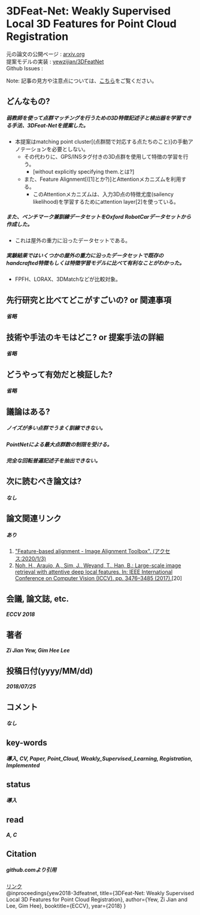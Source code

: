 # 3DFeat-Net: Weakly Supervised Local 3D Features for Point Cloud Registration

元の論文の公開ページ : [arxiv.org](https://arxiv.org/abs/1807.09413)  
提案モデルの実装 : [yewzijian/3DFeatNet](https://github.com/yewzijian/3DFeatNet)  
Github Issues : []()  

Note: 記事の見方や注意点については、[こちら](/)をご覧ください。

## どんなもの?
##### 弱教師を使って点群マッチングを行うための3D特徴記述子と検出器を学習できる手法、3DFeat-Netを提案した。
- 本提案はmatching point cluster[(点群間で対応する点たちのこと)]の手動アノテーションを必要としない。
  - その代わりに、GPS/INSタグ付きの3D点群を使用して特徴の学習を行う。
    - [without explicitly specifying them.とは?]
  - また、Feature Alignment[([1]とか?)]とAttentionメカニズムを利用する。
    - このAttentionメカニズムは、入力3D点の特徴尤度(sailency likelihood)を学習するためにattention layer[2]を使っている。

##### また、ベンチマーク兼訓練データセットをOxford RobotCarデータセットから作成した。
- これは屋外の重力に沿ったデータセットである。

##### 実験結果ではいくつかの屋外の重力に沿ったデータセットで既存のhandcrafted特徴もしくは特徴学習モデルに比べて有利なことがわかった。
- FPFH、LORAX、3DMatchなどが比較対象。

## 先行研究と比べてどこがすごいの? or 関連事項
##### 省略

## 技術や手法のキモはどこ? or 提案手法の詳細
##### 省略

## どうやって有効だと検証した?
##### 省略

## 議論はある?
##### ノイズが多い点群でうまく訓練できない。
##### PointNetによる最大点群数の制限を受ける。
##### 完全な回転普遍記述子を抽出できない。

## 次に読むべき論文は?
##### なし

## 論文関連リンク
##### あり
1. ["Feature-based alignment - Image Alignment Toolbox". (アクセス:2020/1/3)](https://sites.google.com/site/imagealignment/tutorials/feature-based-alignment)
2. [Noh, H., Araujo, A., Sim, J., Weyand, T., Han, B.: Large-scale image retrieval with attentive deep local features. In: IEEE International Conference on Computer Vision (ICCV). pp. 3476–3485 (2017).](https://doi.org/10.1109/ICCV.2017.374)[20]

## 会議, 論文誌, etc.
##### ECCV 2018

## 著者
##### Zi Jian Yew, Gim Hee Lee

## 投稿日付(yyyy/MM/dd)
##### 2018/07/25

## コメント
##### なし

## key-words
##### 導入, CV, Paper, Point_Cloud, Weakly_Supervised_Learning, Registration, Implemented

## status
##### 導入

## read
##### A, C

## Citation
##### github.comより引用
[リンク](https://github.com/yewzijian/3DFeatNet)  
@inproceedings{yew2018-3dfeatnet, 
    title={3DFeat-Net: Weakly Supervised Local 3D Features for Point Cloud Registration}, 
    author={Yew, Zi Jian and Lee, Gim Hee}, 
    booktitle={ECCV},
    year={2018} 
}
